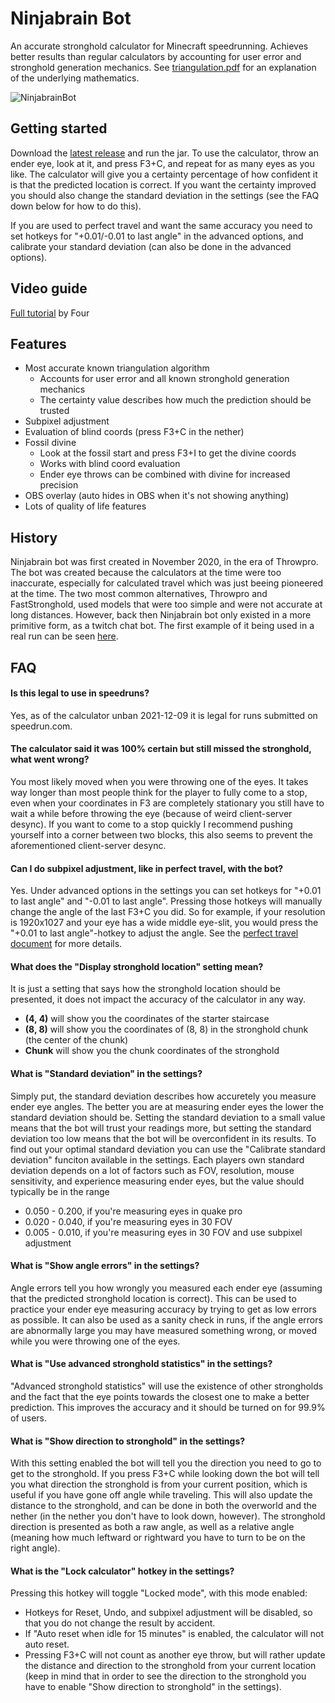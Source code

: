 # Ninjabrain Bot

An accurate stronghold calculator for Minecraft speedrunning. Achieves better results than regular calculators by accounting for user error and stronghold generation mechanics.
See [triangulation.pdf](https://github.com/Ninjabrain1/Ninjabrain-Bot/blob/main/triangulation.pdf) for an explanation of the underlying mathematics.

![NinjabrainBot](https://i.imgur.com/oLJo3Cn.png)

## Getting started

Download the [latest release](https://github.com/Ninjabrain1/Ninjabrain-Bot/releases/latest) and run the jar. To use the calculator, throw an ender eye, look at it, and press F3+C, and repeat for as many eyes as you like. The calculator
will give you a certainty percentage of how confident it is that the predicted location is correct. If you want the certainty improved you should also change the standard deviation in the settings (see the FAQ down below for how to do
this).

If you are used to perfect travel and want the same accuracy you need to set hotkeys for "+0.01/-0.01 to last angle" in the advanced options, and calibrate your standard deviation (can also be done in the advanced options).

## Video guide

[Full tutorial](https://www.youtube.com/watch?v=Rx8i7e5lu7g)  by Four

## Features

* Most accurate known triangulation algorithm
    * Accounts for user error and all known stronghold generation mechanics
    * The certainty value describes how much the prediction should be trusted
* Subpixel adjustment
* Evaluation of blind coords (press F3+C in the nether)
* Fossil divine
    * Look at the fossil start and press F3+I to get the divine coords
    * Works with blind coord evaluation
    * Ender eye throws can be combined with divine for increased precision
* OBS overlay (auto hides in OBS when it's not showing anything)
* Lots of quality of life features

## History

Ninjabrain bot was first created in November 2020, in the era of Throwpro. The bot was created because the calculators at the time were too inaccurate, especially for calculated travel which was just beeing pioneered at the time. The two
most common alternatives, Throwpro and FastStronghold, used models that were too simple and were not accurate at long distances. However, back then Ninjabrain bot only existed in a more primitive form, as a twitch chat bot. The first
example of it being used in a real run can be seen [here](https://youtu.be/zK96gjkLTGc?t=880).

## FAQ

#### Is this legal to use in speedruns?

Yes, as of the calculator unban 2021-12-09 it is legal for runs submitted on speedrun.com.

#### The calculator said it was 100% certain but still missed the stronghold, what went wrong?

You most likely moved when you were throwing one of the eyes. It takes way longer than most people think for the player to fully come to a stop, even when your coordinates in F3 are completely stationary you still have to wait a while
before throwing the eye (because of weird client-server desync). If you want to come to a stop quickly I recommend pushing yourself into a corner between two blocks, this also seems to prevent the aforementioned client-server desync.

#### Can I do subpixel adjustment, like in perfect travel, with the bot?

Yes. Under advanced options in the settings you can set hotkeys for "+0.01 to last angle" and "-0.01 to last angle". Pressing those hotkeys will manually change the angle of the last F3+C you did. So for example, if your resolution is
1920x1027 and your eye has a wide middle eye-slit, you would press the "+0.01 to last angle"-hotkey to adjust the angle. See
the [perfect travel document](https://docs.google.com/document/d/1JTMOIiS-Hl6_giEB0IQ5ki7UV-gvUXnNmoxhYoSgEAA/edit#heading=h.agb0mdup7ims) for more details.

#### What does the "Display stronghold location" setting mean?

It is just a setting that says how the stronghold location should be presented, it does not impact the accuracy of the calculator in any way.

* **(4, 4)** will show you the coordinates of the starter staircase
* **(8, 8)** will show you the coordinates of (8, 8) in the stronghold chunk (the center of the chunk)
* **Chunk** will show you the chunk coordinates of the stronghold

#### What is "Standard deviation" in the settings?

Simply put, the standard deviation describes how accuretely you measure ender eye angles. The better you are at measuring ender eyes the lower the standard deviation should be. Setting the standard deviation to a small value means that the
bot will trust your readings more, but setting the standard deviation too low means that the bot will be overconfident in its results. To find out your optimal standard deviation you can use the "Calibrate standard deviation" funciton
available in the settings. Each players own standard deviation depends on a lot of factors such as FOV, resolution, mouse sensitivity, and experience measuring ender eyes, but the value should typically be in the range

* 0.050 - 0.200, if you're measuring eyes in quake pro
* 0.020 - 0.040, if you're measuring eyes in 30 FOV
* 0.005 - 0.010, if you're measuring eyes in 30 FOV and use subpixel adjustment

#### What is "Show angle errors" in the settings?

Angle errors tell you how wrongly you measured each ender eye (assuming that the predicted stronghold location is correct). This can be used to practice your ender eye measuring accuracy by trying to get as low errors as possible. It can
also be used as a sanity check in runs, if the angle errors are abnormally large you may have measured something wrong, or moved while you were throwing one of the eyes.

#### What is "Use advanced stronghold statistics" in the settings?

"Advanced stronghold statistics" will use the existence of other strongholds and the fact that the eye points towards the closest one to make a better prediction. This improves the accuracy and it should be turned on for 99.9% of users.

#### What is "Show direction to stronghold" in the settings?

With this setting enabled the bot will tell you the direction you need to go to get to the stronghold. If you press F3+C while looking down the bot will tell you what direction the stronghold is from your current position, which is useful
if you have gone off angle while traveling. This will also update the distance to the stronghold, and can be done in both the overworld and the nether (in the nether you don't have to look down, however). The stronghold direction is
presented as
both a raw angle, as well as a relative angle (meaning how much leftward or rightward you have to turn to be on the right angle).

#### What is the "Lock calculator" hotkey in the settings?

Pressing this hotkey will toggle "Locked mode", with this mode enabled:

- Hotkeys for Reset, Undo, and subpixel adjustment will be disabled, so that you do not change the result by accident.
- If "Auto reset when idle for 15 minutes" is enabled, the calculator will not auto reset.
- Pressing F3+C will not count as another eye throw, but will rather update the distance and direction to the
  stronghold from your current location (keep in mind that in order to see the direction to the stronghold you have to enable "Show direction to stronghold" in the settings).
